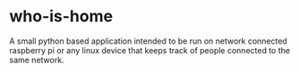 # who-is-home
A small python based application intended to be run on network connected raspberry pi or any linux device that keeps track of people connected to the same network.

